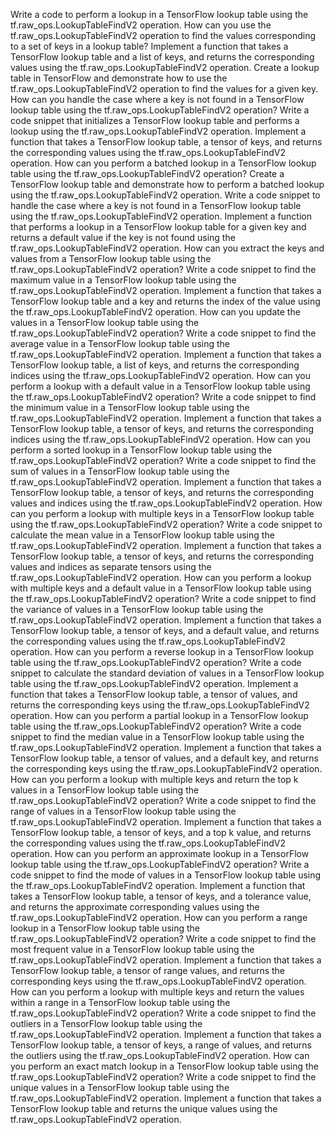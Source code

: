 Write a code to perform a lookup in a TensorFlow lookup table using the tf.raw_ops.LookupTableFindV2 operation.
How can you use the tf.raw_ops.LookupTableFindV2 operation to find the values corresponding to a set of keys in a lookup table?
Implement a function that takes a TensorFlow lookup table and a list of keys, and returns the corresponding values using the tf.raw_ops.LookupTableFindV2 operation.
Create a lookup table in TensorFlow and demonstrate how to use the tf.raw_ops.LookupTableFindV2 operation to find the values for a given key.
How can you handle the case where a key is not found in a TensorFlow lookup table using the tf.raw_ops.LookupTableFindV2 operation?
Write a code snippet that initializes a TensorFlow lookup table and performs a lookup using the tf.raw_ops.LookupTableFindV2 operation.
Implement a function that takes a TensorFlow lookup table, a tensor of keys, and returns the corresponding values using the tf.raw_ops.LookupTableFindV2 operation.
How can you perform a batched lookup in a TensorFlow lookup table using the tf.raw_ops.LookupTableFindV2 operation?
Create a TensorFlow lookup table and demonstrate how to perform a batched lookup using the tf.raw_ops.LookupTableFindV2 operation.
Write a code snippet to handle the case where a key is not found in a TensorFlow lookup table using the tf.raw_ops.LookupTableFindV2 operation.
Implement a function that performs a lookup in a TensorFlow lookup table for a given key and returns a default value if the key is not found using the tf.raw_ops.LookupTableFindV2 operation.
How can you extract the keys and values from a TensorFlow lookup table using the tf.raw_ops.LookupTableFindV2 operation?
Write a code snippet to find the maximum value in a TensorFlow lookup table using the tf.raw_ops.LookupTableFindV2 operation.
Implement a function that takes a TensorFlow lookup table and a key and returns the index of the value using the tf.raw_ops.LookupTableFindV2 operation.
How can you update the values in a TensorFlow lookup table using the tf.raw_ops.LookupTableFindV2 operation?
Write a code snippet to find the average value in a TensorFlow lookup table using the tf.raw_ops.LookupTableFindV2 operation.
Implement a function that takes a TensorFlow lookup table, a list of keys, and returns the corresponding indices using the tf.raw_ops.LookupTableFindV2 operation.
How can you perform a lookup with a default value in a TensorFlow lookup table using the tf.raw_ops.LookupTableFindV2 operation?
Write a code snippet to find the minimum value in a TensorFlow lookup table using the tf.raw_ops.LookupTableFindV2 operation.
Implement a function that takes a TensorFlow lookup table, a tensor of keys, and returns the corresponding indices using the tf.raw_ops.LookupTableFindV2 operation.
How can you perform a sorted lookup in a TensorFlow lookup table using the tf.raw_ops.LookupTableFindV2 operation?
Write a code snippet to find the sum of values in a TensorFlow lookup table using the tf.raw_ops.LookupTableFindV2 operation.
Implement a function that takes a TensorFlow lookup table, a tensor of keys, and returns the corresponding values and indices using the tf.raw_ops.LookupTableFindV2 operation.
How can you perform a lookup with multiple keys in a TensorFlow lookup table using the tf.raw_ops.LookupTableFindV2 operation?
Write a code snippet to calculate the mean value in a TensorFlow lookup table using the tf.raw_ops.LookupTableFindV2 operation.
Implement a function that takes a TensorFlow lookup table, a tensor of keys, and returns the corresponding values and indices as separate tensors using the tf.raw_ops.LookupTableFindV2 operation.
How can you perform a lookup with multiple keys and a default value in a TensorFlow lookup table using the tf.raw_ops.LookupTableFindV2 operation?
Write a code snippet to find the variance of values in a TensorFlow lookup table using the tf.raw_ops.LookupTableFindV2 operation.
Implement a function that takes a TensorFlow lookup table, a tensor of keys, and a default value, and returns the corresponding values using the tf.raw_ops.LookupTableFindV2 operation.
How can you perform a reverse lookup in a TensorFlow lookup table using the tf.raw_ops.LookupTableFindV2 operation?
Write a code snippet to calculate the standard deviation of values in a TensorFlow lookup table using the tf.raw_ops.LookupTableFindV2 operation.
Implement a function that takes a TensorFlow lookup table, a tensor of values, and returns the corresponding keys using the tf.raw_ops.LookupTableFindV2 operation.
How can you perform a partial lookup in a TensorFlow lookup table using the tf.raw_ops.LookupTableFindV2 operation?
Write a code snippet to find the median value in a TensorFlow lookup table using the tf.raw_ops.LookupTableFindV2 operation.
Implement a function that takes a TensorFlow lookup table, a tensor of values, and a default key, and returns the corresponding keys using the tf.raw_ops.LookupTableFindV2 operation.
How can you perform a lookup with multiple keys and return the top k values in a TensorFlow lookup table using the tf.raw_ops.LookupTableFindV2 operation?
Write a code snippet to find the range of values in a TensorFlow lookup table using the tf.raw_ops.LookupTableFindV2 operation.
Implement a function that takes a TensorFlow lookup table, a tensor of keys, and a top k value, and returns the corresponding values using the tf.raw_ops.LookupTableFindV2 operation.
How can you perform an approximate lookup in a TensorFlow lookup table using the tf.raw_ops.LookupTableFindV2 operation?
Write a code snippet to find the mode of values in a TensorFlow lookup table using the tf.raw_ops.LookupTableFindV2 operation.
Implement a function that takes a TensorFlow lookup table, a tensor of keys, and a tolerance value, and returns the approximate corresponding values using the tf.raw_ops.LookupTableFindV2 operation.
How can you perform a range lookup in a TensorFlow lookup table using the tf.raw_ops.LookupTableFindV2 operation?
Write a code snippet to find the most frequent value in a TensorFlow lookup table using the tf.raw_ops.LookupTableFindV2 operation.
Implement a function that takes a TensorFlow lookup table, a tensor of range values, and returns the corresponding keys using the tf.raw_ops.LookupTableFindV2 operation.
How can you perform a lookup with multiple keys and return the values within a range in a TensorFlow lookup table using the tf.raw_ops.LookupTableFindV2 operation?
Write a code snippet to find the outliers in a TensorFlow lookup table using the tf.raw_ops.LookupTableFindV2 operation.
Implement a function that takes a TensorFlow lookup table, a tensor of keys, a range of values, and returns the outliers using the tf.raw_ops.LookupTableFindV2 operation.
How can you perform an exact match lookup in a TensorFlow lookup table using the tf.raw_ops.LookupTableFindV2 operation?
Write a code snippet to find the unique values in a TensorFlow lookup table using the tf.raw_ops.LookupTableFindV2 operation.
Implement a function that takes a TensorFlow lookup table and returns the unique values using the tf.raw_ops.LookupTableFindV2 operation.